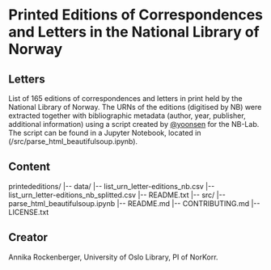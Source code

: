 # Printed Editions of Correspondences and Letters in the National Library of Norway

## Letters

List of 165 editions of correspondences and letters in print held by the National Library of Norway. The URNs of the editions (digitised by NB) were extracted together with bibliographic metadata (author, year, publisher, additional information) using a script created by [@yoonsen](https://github.com/Yoonsen) for the NB-Lab. The script can be found in a Jupyter Notebook, located in (/src/parse_html_beautifulsoup.ipynb).

## Content

printededitions/
|-- data/
    |-- list_urn_letter-editions_nb.csv
    |-- list_urn_letter-editions_nb_splitted.csv
    |-- README.txt
|-- src/
    |-- parse_html_beautifulsoup.ipynb
|-- README.md
|-- CONTRIBUTING.md
|-- LICENSE.txt

## Creator

Annika Rockenberger, University of Oslo Library, PI of NorKorr.

